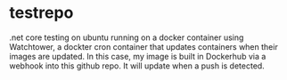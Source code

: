 # testrepo
.net core testing on ubuntu running on a docker container using Watchtower, a dockter cron container that updates containers when their images are updated.  In this case, my image is built in Dockerhub via a webhook into this github repo. It will update when a push is detected.
